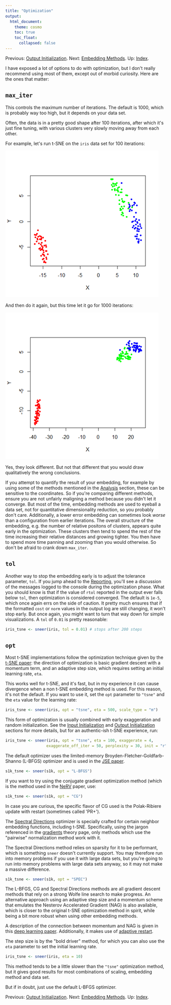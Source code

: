 ```yaml
---
title: "Optimization"
output:
  html_document:
    theme: cosmo
    toc: true
    toc_float:
      collapsed: false
---
```


Previous: [Output Initialization](output-initialization.html). Next: [Embedding Methods](embedding-methods.html). Up: [Index](index.html).

I have exposed a lot of options to do with optimization, but I don't really
recommend using most of them, except out of morbid curiosity. Here are the 
ones that matter:

## `max_iter`

This controls the maximum number of iterations. The default is 1000, which
is probably way too high, but it depends on your data set.

Often, the data is in a pretty good shape after 100 iterations, after which
it's just fine tuning, with various clusters very slowly moving away from 
each other. 

For example, let's run t-SNE on the `iris` data set for 100 iterations:

![`iris_tsne <- sneer(iris, max_iter = 100)`](iris-tsne-100.png)

And then do it again, but this time let it go for 1000 iterations:

![`iris_tsne <- sneer(iris, max_iter = 1000)`](iris-tsne-1000.png)

Yes, they look different. But not that different that you would draw 
qualitatively the wrong conclusions.

If you attempt to quantify the result of your embedding, for example by using
some of the methods mentioned in the [Analysis](analysis.html) section, these
can be sensitive to the coordinates. So if you're comparing different methods, 
ensure you are not unfairly maligning a method because you didn't let it 
converge. But most of the time, embedding methods are used to eyeball a data 
set, not for quantitative dimensionality reduction, so you probably don't care. 
Additionally, a lower error embedding can sometimes look *worse* than a 
configuration from earlier iterations. The overall structure of the embedding, 
e.g. the number of relative positons of clusters, appears quite early in the 
optimization. These clusters then tend to spend the rest of the time increasing 
their relative distances and growing tighter. You then have to spend more time 
panning and zooming than you would otherwise. So don't be afraid to crank down
`max_iter`.

## `tol`

Another way to stop the embedding early is to adjust the tolerance parameter,
`tol`. If you jump ahead to the [Reporting](reporting.html), you'll see a
discussion of the messages logged to the console during the optimization phase.
What you should know is that if the value of `rtol` reported in the output
ever falls below `tol`, then optimization is considered converged. The
default is `1e-5`, which once again errs on the side of caution. It pretty much
ensures that if the formatted `cost` or `norm` values in the output log are still
changing, it won't stop early. But once again, you might want to turn that way
down for simple visualizations. A `tol` of `0.01` is pretty reasonable:

```R
iris_tsne <- sneer(iris, tol = 0.01) # stops after 200 steps
```

## `opt`

Most t-SNE implementations follow the optimization technique given by the 
[t-SNE paper](http://jmlr.org/papers/v9/vandermaaten08a.html): the direction
of optimization is basic gradient descent with a momentum term, and an 
adaptive step size, which requires setting an initial learning rate, `eta`.

This works well for t-SNE, and it's fast, but in my experience it can 
cause divergence when a non t-SNE embedding method is used. For this reason, 
it's not the default. If you want to use it, set the `opt` parameter to 
`"tsne"` and the `eta` value for the learning rate:

```R
iris_tsne <- sneer(iris, opt = "tsne", eta = 500, scale_type = "m")
```

This form of optimization is usually combined with early exaggeration and 
random initialization. See the [Input Initialization](input-initialization.html)
and [Output Initialization](output-initialization.html) sections for more 
details, but for an authentic-ish t-SNE experience, run:

```R
iris_tsne <- sneer(iris, opt = "tsne", eta = 100, exaggerate = 4,
                  exaggerate_off_iter = 50, perplexity = 30, init = "r")
```

The default optimizer uses the limited-memory Broyden-Fletcher-Goldfarb-Shanno
(L-BFGS) optimizer and is used in the 
[JSE paper](http://dx.doi.org/10.1016/j.neucom.2012.12.036). 

```R
s1k_tsne <- sneer(s1k, opt = "L-BFGS")
```

If you want to try using the conjugate gradient optimization method (which is 
the method used in the [NeRV](http://www.jmlr.org/papers/v11/venna10a.html) 
paper, use:

```R
s1k_tsne <- sneer(s1k, opt = "CG") 
```
In case you are curious, the specific flavor of CG used is the Polak-Ribiere
update with restart (sometimes called 'PR+').

The [Spectral Directions](https://arxiv.org/abs/1206.4646) optimizer is 
specially crafted for certain neighbor embedding functions, including t-SNE.
Specifically, using the jargon referenced in the [gradients](gradients.html)
theory page, only methods which use the "pairwise" normalization method work
with it.

The Spectral Directions method relies on sparsity for it to be performant, 
which is something `sneer` doesn't currently support. You may therefore run 
into memory problems if you use it with large data sets, but you're going to 
run into memory problems with large data sets anyway, so it may not make a 
massive difference.

```R
s1k_tsne <- sneer(s1k, opt = "SPEC") 
```

The L-BFGS, CG and Spectral Directions methods are all gradient descent methods
that rely on a strong Wolfe line search to make progress. An alternative 
approach using an adaptive step size and a momentum scheme that emulates
the Nesterov Accelerated Gradient (NAG) is also available, which is closer to 
the original t-SNE optimization method in spirit, while being a bit more robust
when using other embedding methods.

A description of the connection between momentum and NAG is given in this 
[deep learning paper](www.jmlr.org/proceedings/papers/v28/sutskever13.pdf).
Additionally, it makes use of 
[adaptive restart](https://arxiv.org/abs/1204.3982). 

The step size is by the "bold driver" method, for which you can also use the 
`eta` parameter to set the initial learning rate.

```R
iris_tsne <- sneer(iris, eta = 10)
```

This method tends to be a little slower than the `"tsne"` optimization method, 
but it gives good results for most combinations of scaling, embedding method 
and data set.

But if in doubt, just use the default L-BFGS optimizer.

Previous: [Output Initialization](output-initialization.html). Next: [Embedding Methods](embedding-methods.html). Up: [Index](index.html).

